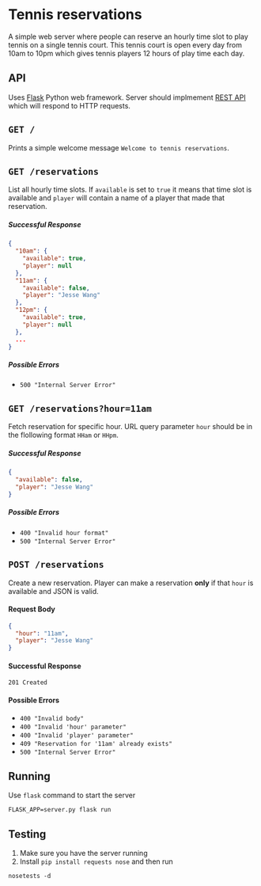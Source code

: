 # Tennis reservations

A simple web server where people can reserve an hourly time slot to play tennis on a single tennis court. This tennis court is open every day from 10am to 10pm which gives tennis players 12 hours of play time each day.

## API

Uses [Flask](http://flask.pocoo.org/) Python web framework. Server should implmement [REST API](http://www.restapitutorial.com/) which will respond to HTTP requests.

## `GET /`

Prints a simple welcome message `Welcome to tennis reservations`.


## `GET /reservations`

List all hourly time slots. If `available` is set to `true` it means that time slot is available and `player` will contain a name of a player that made that reservation.

##### Successful Response

```json
{
  "10am": {
    "available": true,
    "player": null
  },
  "11am": {
    "available": false,
    "player": "Jesse Wang"
  },
  "12pm": {
    "available": true,
    "player": null
  },
  ...
}
```

##### Possible Errors

 - `500 "Internal Server Error"`


## `GET /reservations?hour=11am`

Fetch reservation for specific hour. URL query parameter `hour` should be in the flollowing format `HHam` or `HHpm`.

##### Successful Response

```json
{
  "available": false,
  "player": "Jesse Wang"
}
```

##### Possible Errors

 - `400 "Invalid hour format"`
 - `500 "Internal Server Error"`


## `POST /reservations`

Create a new reservation. Player can make a reservation **only** if that `hour` is available and JSON is valid. 

#### Request Body

```json
{
  "hour": "11am",
  "player": "Jesse Wang"
}
```

#### Successful Response

`201 Created`

#### Possible Errors

 - `400 "Invalid body"`
 - `400 "Invalid 'hour' parameter"`
 - `400 "Invalid 'player' parameter"`
 - `409 "Reservation for '11am' already exists"`
 - `500 "Internal Server Error"`


## Running

Use `flask` command to start the server

```console
FLASK_APP=server.py flask run
```

## Testing

1. Make sure you have the server running
2. Install `pip install requests nose` and then run

```console
nosetests -d
```

